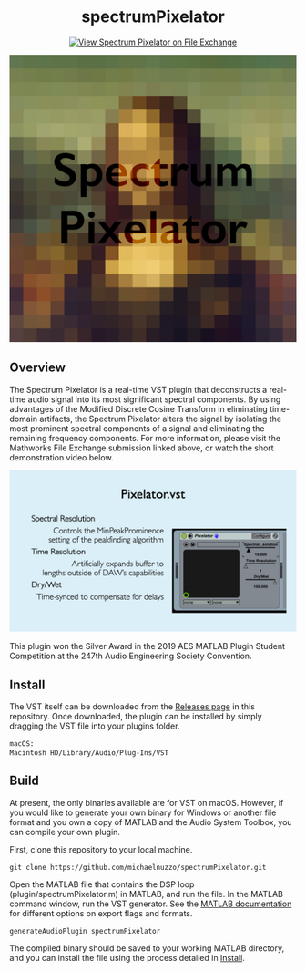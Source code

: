 <div  align="center">

# spectrumPixelator
[![View Spectrum Pixelator on File Exchange](https://www.mathworks.com/matlabcentral/images/matlab-file-exchange.svg)](https://www.mathworks.com/matlabcentral/fileexchange/72449-spectrum-pixelator)

<img width="600px" src="docs/imgs/logo.jpg">

</div>

## Overview

The Spectrum Pixelator is a real-time VST plugin that deconstructs a real-time audio signal into its most significant spectral components. By using advantages of the Modified Discrete Cosine Transform in eliminating time-domain artifacts, the Spectrum Pixelator alters the signal by isolating the most prominent spectral components of a signal and eliminating the remaining frequency components. For more information, please visit the Mathworks File Exchange submission linked above, or watch the short demonstration video below.
<div  align="center">
<a href="https://youtu.be/tT46hXvSd8Q"><img width="600px" src="docs/imgs/thumb.jpg"></a> 
</div>

This plugin won the Silver Award in the 2019 AES MATLAB Plugin Student Competition at the 247th Audio Engineering Society Convention.

## Install

The VST itself can be downloaded from the [Releases page](https://github.com/michaelnuzzo/spectrumPixelator/releases) in this repository. Once downloaded, the plugin can be installed by simply dragging the VST file into your plugins folder. 

```
macOS:
Macintosh HD/Library/Audio/Plug-Ins/VST
```


## Build

At present, the only binaries available are for VST on macOS. However, if you would like to generate your own binary for Windows or another file format and you own a copy of MATLAB and the Audio System Toolbox, you can compile your own plugin.

First, clone this repository to your local machine.

```
git clone https://github.com/michaelnuzzo/spectrumPixelator.git
```

Open the MATLAB file that contains the DSP loop (plugin/spectrumPixelator.m) in MATLAB, and run the file. In the MATLAB command window, run the VST generator. See the [MATLAB documentation](https://www.mathworks.com/help/audio/ref/generateaudioplugin.html) for different options on export flags and formats.

```
generateAudioPlugin spectrumPixelator
```
The compiled binary should be saved to your working MATLAB directory, and you can install the file using the process detailed in [Install](#install).
